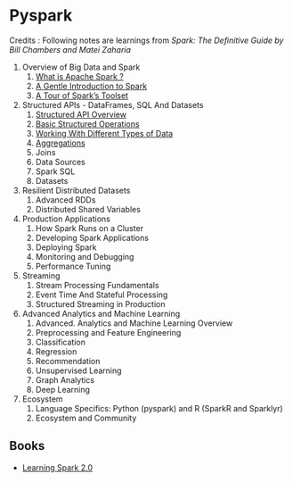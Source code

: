 # Pyspark

Credits : Following notes are learnings from *Spark: The Definitive Guide by Bill Chambers and Matei Zaharia*

1. Overview of Big Data and Spark
   1. [What is Apache Spark ?](notes/ch1.md)
   2. [A Gentle Introduction to Spark](notes/ch2.md)
   3. [A Tour of Spark’s Toolset](notes/ch3.md)
2. Structured APIs - DataFrames, SQL And Datasets
   1. [Structured API Overview](notes/ch4.md)
   2. [Basic Structured Operations](notes/ch5.md)
   3. [Working With Different Types of Data](notes/ch6.md)
   4. [Aggregations](notes/ch7.md)
   5. Joins
   6. Data Sources
   7. Spark SQL
   8. Datasets
3. Resilient Distributed Datasets
   1. Advanced RDDs
   2. Distributed Shared Variables
4. Production Applications
   1. How Spark Runs on a Cluster
   2. Developing Spark Applications
   3. Deploying Spark
   4. Monitoring and Debugging
   5. Performance Tuning
5. Streaming
   1. Stream Processing Fundamentals
   2. Event Time And Stateful Processing
   3. Structured Streaming in Production
6. Advanced Analytics and Machine Learning
   1. Advanced. Analytics and Machine Learning Overview
   2. Preprocessing and Feature Engineering
   3. Classification
   4. Regression
   5. Recommendation
   6. Unsupervised Learning
   7. Graph Analytics
   8. Deep Learning
7. Ecosystem
   1. Language Specifics: Python (pyspark) and R (SparkR and Sparklyr)
   2. Ecosystem and Community

## Books

- [Learning Spark 2.0](https://pages.databricks.com/rs/094-YMS-629/images/LearningSpark2.0.pdf)